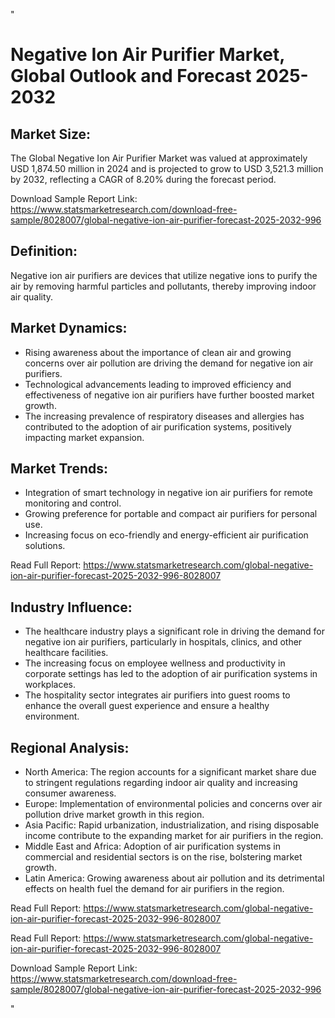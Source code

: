 "<html>
<head>
<title>Negative Ion Air Purifier Market, Global Outlook and Forecast 2025-2032</title>
</head>
<body>

<h1>Negative Ion Air Purifier Market, Global Outlook and Forecast 2025-2032</h1>

<h2>Market Size:</h2>
<p>The Global Negative Ion Air Purifier Market was valued at approximately USD 1,874.50 million in 2024 and is projected to grow to USD 3,521.3 million by 2032, reflecting a CAGR of 8.20% during the forecast period.</p>
<p>Download Sample Report Link: <a href='https://www.statsmarketresearch.com/download-free-sample/8028007/global-negative-ion-air-purifier-forecast-2025-2032-996'>https://www.statsmarketresearch.com/download-free-sample/8028007/global-negative-ion-air-purifier-forecast-2025-2032-996</a> </p>

<h2>Definition:</h2>
<p>Negative ion air purifiers are devices that utilize negative ions to purify the air by removing harmful particles and pollutants, thereby improving indoor air quality.</p>
  
<h2>Market Dynamics:</h2>
<ul>
<li>Rising awareness about the importance of clean air and growing concerns over air pollution are driving the demand for negative ion air purifiers.</li>
<li>Technological advancements leading to improved efficiency and effectiveness of negative ion air purifiers have further boosted market growth.</li>
<li>The increasing prevalence of respiratory diseases and allergies has contributed to the adoption of air purification systems, positively impacting market expansion.</li>
</ul>

<h2>Market Trends:</h2>
<ul>
<li>Integration of smart technology in negative ion air purifiers for remote monitoring and control.</li>
<li>Growing preference for portable and compact air purifiers for personal use.</li>
<li>Increasing focus on eco-friendly and energy-efficient air purification solutions.</li>
</ul>
<p>Read Full Report: <a href='https://www.statsmarketresearch.com/global-negative-ion-air-purifier-forecast-2025-2032-996-8028007'>https://www.statsmarketresearch.com/global-negative-ion-air-purifier-forecast-2025-2032-996-8028007</a></p>

<h2>Industry Influence:</h2>
<ul>
<li>The healthcare industry plays a significant role in driving the demand for negative ion air purifiers, particularly in hospitals, clinics, and other healthcare facilities.</li>
<li>The increasing focus on employee wellness and productivity in corporate settings has led to the adoption of air purification systems in workplaces.</li>
<li>The hospitality sector integrates air purifiers into guest rooms to enhance the overall guest experience and ensure a healthy environment.</li>
</ul>

<h2>Regional Analysis:</h2>
<ul>
<li>North America: The region accounts for a significant market share due to stringent regulations regarding indoor air quality and increasing consumer awareness.</li>
<li>Europe: Implementation of environmental policies and concerns over air pollution drive market growth in this region.</li>
<li>Asia Pacific: Rapid urbanization, industrialization, and rising disposable income contribute to the expanding market for air purifiers in the region.</li>
<li>Middle East and Africa: Adoption of air purification systems in commercial and residential sectors is on the rise, bolstering market growth.</li>
<li>Latin America: Growing awareness about air pollution and its detrimental effects on health fuel the demand for air purifiers in the region.</li>
</ul>
<p>Read Full Report: <a href='https://www.statsmarketresearch.com/global-negative-ion-air-purifier-forecast-2025-2032-996-8028007'>https://www.statsmarketresearch.com/global-negative-ion-air-purifier-forecast-2025-2032-996-8028007</a> </p>

<p>Read Full Report: <a href='https://www.statsmarketresearch.com/global-negative-ion-air-purifier-forecast-2025-2032-996-8028007'>https://www.statsmarketresearch.com/global-negative-ion-air-purifier-forecast-2025-2032-996-8028007</a></p>
<p>Download Sample Report Link: <a href='https://www.statsmarketresearch.com/download-free-sample/8028007/global-negative-ion-air-purifier-forecast-2025-2032-996'>https://www.statsmarketresearch.com/download-free-sample/8028007/global-negative-ion-air-purifier-forecast-2025-2032-996</a></p>

</body>
</html>
</html>"
